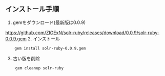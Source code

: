 ## インストール手順

1. gemをダウンロード(最新版は0.0.9)

  https://github.com/ZIGExN/solr-ruby/releases/download/0.0.9/solr-ruby-0.0.9.gem
2. インストール

        gem install solr-ruby-0.0.9.gem

3. 古い版を削除

        gem cleanup solr-ruby

